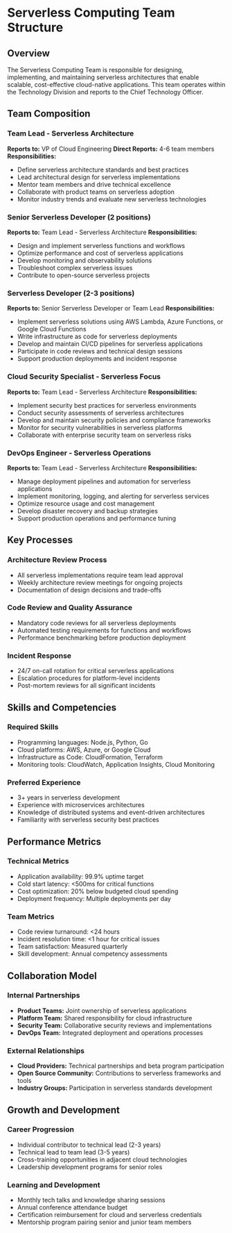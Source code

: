 # Serverless Computing Team Structure

## Overview
The Serverless Computing Team is responsible for designing, implementing, and maintaining serverless architectures that enable scalable, cost-effective cloud-native applications. This team operates within the Technology Division and reports to the Chief Technology Officer.

## Team Composition

### Team Lead - Serverless Architecture
**Reports to:** VP of Cloud Engineering
**Direct Reports:** 4-6 team members
**Responsibilities:**
- Define serverless architecture standards and best practices
- Lead architectural design for serverless implementations
- Mentor team members and drive technical excellence
- Collaborate with product teams on serverless adoption
- Monitor industry trends and evaluate new serverless technologies

### Senior Serverless Developer (2 positions)
**Reports to:** Team Lead - Serverless Architecture
**Responsibilities:**
- Design and implement serverless functions and workflows
- Optimize performance and cost of serverless applications
- Develop monitoring and observability solutions
- Troubleshoot complex serverless issues
- Contribute to open-source serverless projects

### Serverless Developer (2-3 positions)
**Reports to:** Senior Serverless Developer or Team Lead
**Responsibilities:**
- Implement serverless solutions using AWS Lambda, Azure Functions, or Google Cloud Functions
- Write infrastructure as code for serverless deployments
- Develop and maintain CI/CD pipelines for serverless applications
- Participate in code reviews and technical design sessions
- Support production deployments and incident response

### Cloud Security Specialist - Serverless Focus
**Reports to:** Team Lead - Serverless Architecture
**Responsibilities:**
- Implement security best practices for serverless environments
- Conduct security assessments of serverless architectures
- Develop and maintain security policies and compliance frameworks
- Monitor for security vulnerabilities in serverless platforms
- Collaborate with enterprise security team on serverless risks

### DevOps Engineer - Serverless Operations
**Reports to:** Team Lead - Serverless Architecture
**Responsibilities:**
- Manage deployment pipelines and automation for serverless applications
- Implement monitoring, logging, and alerting for serverless services
- Optimize resource usage and cost management
- Develop disaster recovery and backup strategies
- Support production operations and performance tuning

## Key Processes

### Architecture Review Process
- All serverless implementations require team lead approval
- Weekly architecture review meetings for ongoing projects
- Documentation of design decisions and trade-offs

### Code Review and Quality Assurance
- Mandatory code reviews for all serverless deployments
- Automated testing requirements for functions and workflows
- Performance benchmarking before production deployment

### Incident Response
- 24/7 on-call rotation for critical serverless applications
- Escalation procedures for platform-level incidents
- Post-mortem reviews for all significant incidents

## Skills and Competencies

### Required Skills
- Programming languages: Node.js, Python, Go
- Cloud platforms: AWS, Azure, or Google Cloud
- Infrastructure as Code: CloudFormation, Terraform
- Monitoring tools: CloudWatch, Application Insights, Cloud Monitoring

### Preferred Experience
- 3+ years in serverless development
- Experience with microservices architectures
- Knowledge of distributed systems and event-driven architectures
- Familiarity with serverless security best practices

## Performance Metrics

### Technical Metrics
- Application availability: 99.9% uptime target
- Cold start latency: <500ms for critical functions
- Cost optimization: 20% below budgeted cloud spending
- Deployment frequency: Multiple deployments per day

### Team Metrics
- Code review turnaround: <24 hours
- Incident resolution time: <1 hour for critical issues
- Team satisfaction: Measured quarterly
- Skill development: Annual competency assessments

## Collaboration Model

### Internal Partnerships
- **Product Teams:** Joint ownership of serverless applications
- **Platform Team:** Shared responsibility for cloud infrastructure
- **Security Team:** Collaborative security reviews and implementations
- **DevOps Team:** Integrated deployment and operations processes

### External Relationships
- **Cloud Providers:** Technical partnerships and beta program participation
- **Open Source Community:** Contributions to serverless frameworks and tools
- **Industry Groups:** Participation in serverless standards development

## Growth and Development

### Career Progression
- Individual contributor to technical lead (2-3 years)
- Technical lead to team lead (3-5 years)
- Cross-training opportunities in adjacent cloud technologies
- Leadership development programs for senior roles

### Learning and Development
- Monthly tech talks and knowledge sharing sessions
- Annual conference attendance budget
- Certification reimbursement for cloud and serverless credentials
- Mentorship program pairing senior and junior team members
